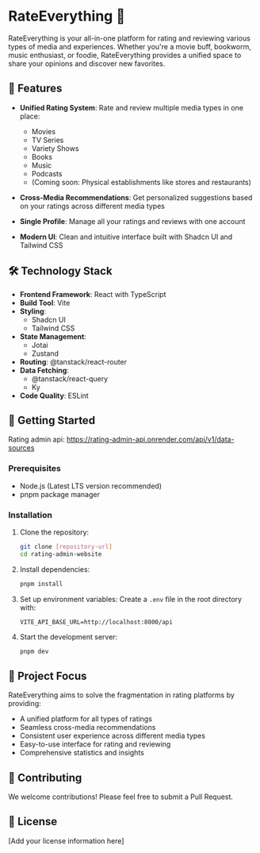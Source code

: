 # RateEverything 🌟

RateEverything is your all-in-one platform for rating and reviewing various types of media and experiences. Whether you're a movie buff, bookworm, music enthusiast, or foodie, RateEverything provides a unified space to share your opinions and discover new favorites.

## 🌟 Features

- **Unified Rating System**: Rate and review multiple media types in one place:
  - Movies
  - TV Series
  - Variety Shows
  - Books
  - Music
  - Podcasts
  - (Coming soon: Physical establishments like stores and restaurants)

- **Cross-Media Recommendations**: Get personalized suggestions based on your ratings across different media types
- **Single Profile**: Manage all your ratings and reviews with one account
- **Modern UI**: Clean and intuitive interface built with Shadcn UI and Tailwind CSS

## 🛠️ Technology Stack

- **Frontend Framework**: React with TypeScript
- **Build Tool**: Vite
- **Styling**: 
  - Shadcn UI
  - Tailwind CSS
- **State Management**: 
  - Jotai
  - Zustand
- **Routing**: @tanstack/react-router
- **Data Fetching**: 
  - @tanstack/react-query
  - Ky
- **Code Quality**: ESLint

## 🚀 Getting Started

Rating admin api: https://rating-admin-api.onrender.com/api/v1/data-sources

### Prerequisites

- Node.js (Latest LTS version recommended)
- pnpm package manager

### Installation

1. Clone the repository:
   ```bash
   git clone [repository-url]
   cd rating-admin-website
   ```

2. Install dependencies:
   ```bash
   pnpm install
   ```

3. Set up environment variables:
   Create a `.env` file in the root directory with:
   ```
   VITE_API_BASE_URL=http://localhost:8000/api
   ```

4. Start the development server:
   ```bash
   pnpm dev
   ```

## 📝 Project Focus

RateEverything aims to solve the fragmentation in rating platforms by providing:
- A unified platform for all types of ratings
- Seamless cross-media recommendations
- Consistent user experience across different media types
- Easy-to-use interface for rating and reviewing
- Comprehensive statistics and insights

## 🤝 Contributing

We welcome contributions! Please feel free to submit a Pull Request.

## 📄 License

[Add your license information here]